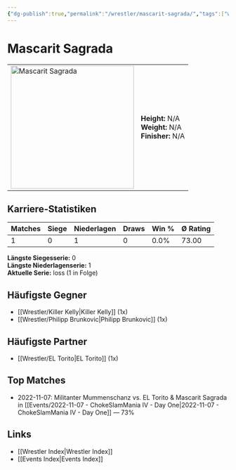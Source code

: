 ```yaml
---
{"dg-publish":true,"permalink":"/wrestler/mascarit-sagrada/","tags":["wrestler"],"noteIcon":"","created":"2025-08-11T09:33:20.096+02:00"}
---
```



# Mascarit Sagrada

<table>
<tr>
<td><img src="Mascarit Sagrada.png" width="280" alt="Mascarit Sagrada"></td>
<td>
<b>Height:</b> N/A<br>
<b>Weight:</b> N/A<br>
<b>Finisher:</b> N/A<br>
</td>
</tr>
</table>

## Karriere-Statistiken

| Matches | Siege | Niederlagen | Draws | Win % | Ø Rating |
|---------|-------|-------------|-------|-------|-----------|
| 1 | 0 | 1 | 0 | 0.0% | 73.00 |

**Längste Siegesserie:** 0<br>**Längste Niederlagenserie:** 1<br>**Aktuelle Serie:** loss (1 in Folge)


## Häufigste Gegner
- [[Wrestler/Killer Kelly\|Killer Kelly]] (1x)
- [[Wrestler/Philipp Brunkovic\|Philipp Brunkovic]] (1x)

## Häufigste Partner
- [[Wrestler/EL Torito\|EL Torito]] (1x)

## Top Matches
- 2022-11-07: Militanter Mummenschanz vs. EL Torito & Mascarit Sagrada in [[Events/2022-11-07 - ChokeSlamMania IV - Day One\|2022-11-07 - ChokeSlamMania IV - Day One]] — 73%

## Links
- [[Wrestler Index\|Wrestler Index]]
- [[Events Index\|Events Index]]
